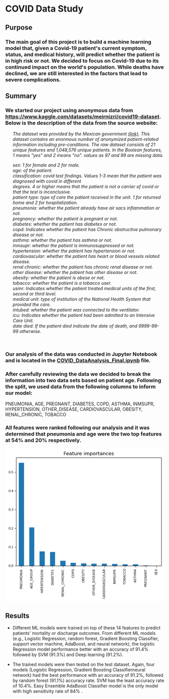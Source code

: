 # COVID Data Study

## Purpose

### The main goal of this project is to build a machine learning model that, given a Covid-19 patient's current symptom, status, and medical history, will predict whether the patient is in high risk or not. We decided to focus on Covid-19 due to its continued impact on the world's population. While deaths have declined, we are still interested in the factors that lead to severe complications.

## Summary

### We started our project using anonymous data from <https://www.kaggle.com/datasets/meirnizri/covid19-dataset>. Below is the description of the data from the source website:<br>

<i> <ul>The dataset was provided by the Mexican government <a href="https://datos.gob.mx/busca/dataset/informacion-referente-a-casos-covid-19-en-mexico">(link)</a>. This dataset contains an enormous number of anonymized patient-related information including pre-conditions. The raw dataset consists of 21 unique features and 1,048,576 unique patients. In the Boolean features, 1 means "yes" and 2 means "no". values as 97 and 99 are missing data.

sex: 1 for female and 2 for male. <br> age: of the patient.<br> classification: covid test findings. Values 1-3 mean that the patient was diagnosed with covid in different<br> degrees. 4 or higher means that the patient is not a carrier of covid or that the test is inconclusive.<br> patient type: type of care the patient received in the unit. 1 for returned home and 2 for hospitalization.<br> pneumonia: whether the patient already have air sacs inflammation or not.<br> pregnancy: whether the patient is pregnant or not.<br> diabetes: whether the patient has diabetes or not.<br> copd: Indicates whether the patient has Chronic obstructive pulmonary disease or not.<br> asthma: whether the patient has asthma or not.<br> inmsupr: whether the patient is immunosuppressed or not.<br> hypertension: whether the patient has hypertension or not.<br> cardiovascular: whether the patient has heart or blood vessels related disease.<br> renal chronic: whether the patient has chronic renal disease or not.<br> other disease: whether the patient has other disease or not.<br> obesity: whether the patient is obese or not.<br> tobacco: whether the patient is a tobacco user.<br> usmr: Indicates whether the patient treated medical units of the first, second or third level.<br> medical unit: type of institution of the National Health System that provided the care.<br> intubed: whether the patient was connected to the ventilator.<br> icu: Indicates whether the patient had been admitted to an Intensive Care Unit.<br> date died: If the patient died indicate the date of death, and 9999-99-99 otherwise.</i></ul><br>

### Our analysis of the data was conducted in Jupyter Notebook and is located in the <a href="https://github.com/rvroomiii/group_hub/blob/main/data_analysis/COVID_dataAnalysis_final.ipynb">COVID_DataAnalysis_Final.ipynb</a> file.

### After carefully reviewing the data we decided to break the information into two data sets based on patient age. Following the split, we used data from the following columns to inform our model:

PNEUMONIA, AGE, PREGNANT, DIABETES, COPD, ASTHMA, INMSUPR, HYPERTENSION, OTHER_DISEASE, CARDIOVASCULAR, OBESITY, RENAL_CHRONIC, TOBACCO

### All features were ranked following our analysis and it was determined that pneumonia and age were the two top features at 54% and 20% respectively.

![](images/top_features.png)

## Results

-   Different ML models were trained on top of these 14 features to predict patients' mortality or discharge outcomes. From different ML models (e.g., Logistic Regression, random forest, Gradient Boosting Classifier, support vector machine, AdaBoost, and neural network), the logistic Regression model performance better with an accuracy of 91.4% followed by SVM (91.3%) and Deep learning (91.2%).

-   The trained models were then tested on the test dataset. Again, four models (Logistic Regression, Gradient Boosting Classifierneural network) had the best performance with an accuracy of 91.2%, followed by random forest (91.1%) accuracy rate. SVM has the least accuracy rate of 10.4%. Easy Ensemble AdaBoost Classifier model is the only model with high sensitivity rate of 84% .
